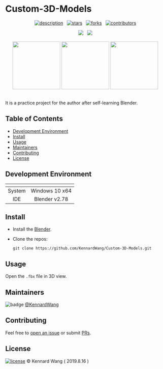 # Custom-3D-Models

<div align="center">

  [![description](https://img.shields.io/badge/project-Individual-FFB7C5?style=for-the-badge)](https://github.com/KennardWang/Custom-3D-Models)
  &nbsp;
  [![stars](https://img.shields.io/github/stars/KennardWang/Custom-3D-Models?style=for-the-badge&color=FDEE21)](https://github.com/KennardWang/Custom-3D-Models/stargazers)
  &nbsp;
  [![forks](https://img.shields.io/github/forks/KennardWang/Custom-3D-Models?style=for-the-badge&color=white)](https://github.com/KennardWang/Custom-3D-Models/forks)
  &nbsp;
  [![contributors](https://img.shields.io/github/contributors/KennardWang/Custom-3D-Models?style=for-the-badge&color=8BC0D0)](https://github.com/KennardWang/Custom-3D-Models/graphs/contributors)
  
  <img src="https://img.shields.io/badge/windows-0078D6?logo=windows&logoColor=white&style=for-the-badge" />
  &nbsp;
  <img src="https://img.shields.io/badge/blender-%23F5792A.svg?style=for-the-badge&logo=blender&logoColor=white" />
</div>

<br>

<div align=center>
  <img src="https://kennardwang.github.io/Image-Source/Custom-3D-Models/ak12.png" height="150px" />
  <img src="https://kennardwang.github.io/Image-Source/Custom-3D-Models/m16a1.png" height="150px"/>
  <img src="https://kennardwang.github.io/Image-Source/Custom-3D-Models/tank.png" height="150px" />
</div>
 
<br>

It is a practice project for the author after self-learning Blender.



## Table of Contents

- [Development Environment](#development-environment)
- [Install](#install)
- [Usage](#usage)
- [Maintainers](#maintainers)
- [Contributing](#contributing)
- [License](#license)



## Development Environment

| <!-- --> | <!-- --> |
|:---:|:---:|
| System | Windows 10 x64 |
| IDE | Blender v2.78 |



## Install

+ Install the [Blender](https://www.blender.org/download/).
+ Clone the repos:

  ```
  git clone https://github.com/KennardWang/Custom-3D-Models.git
  ```



## Usage

Open the `.fbx` file in 3D view.



## Maintainers

![badge](https://img.shields.io/badge/maintenance-NO-EF2D5E) [@KennardWang](https://github.com/KennardWang)



## Contributing

Feel free to [open an issue](https://github.com/KennardWang/Custom-3D-Models/issues) or submit [PRs](https://github.com/KennardWang/Custom-3D-Models/pulls).



## License

[![license](https://img.shields.io/github/license/KennardWang/Custom-3D-Models)](LICENSE) © Kennard Wang ( 2019.8.16 )
